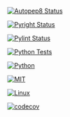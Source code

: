 [![Autopep8 Status](https://github.com/vsd-fall2024se/hw1/actions/workflows/autopep8.yml/badge.svg)](https://pypi.org/project/autopep8)

[![Pyright Status](https://github.com/vsd-fall2024se/hw1/actions/workflows/pyright.yml/badge.svg)](https://microsoft.github.io/pyright/#/)

[![Pylint Status](https://github.com/vsd-fall2024se/hw1/actions/workflows/pylint.yml/badge.svg)](https://pypi.org/project/pylint/)

[![Python Tests](https://github.com/vsd-fall2024se/hw1/actions/workflows/python-tests.yml/badge.svg)](https://github.com/vsd-fall2024se/hw1/actions/workflows/python-tests.yml)

[![Python](https://img.shields.io/badge/Python-3776AB?style=for-the-badge&logo=python&logoColor=white)](https://www.python.org/)

[![MIT](https://img.shields.io/badge/license-MIT-blue)](https://github.com/Ileriayo/markdown-badges/blob/master/LICENSE)

[![Linux](https://img.shields.io/badge/Linux-FCC624?style=for-the-badge&logo=linux&logoColor=black)](https://www.linux.org/)

[![codecov](https://codecov.io/gh/vsd-fall2024se/hw1/branch/main/graph/badge.svg)](https://codecov.io/gh/vsd-fall2024se/hw1)